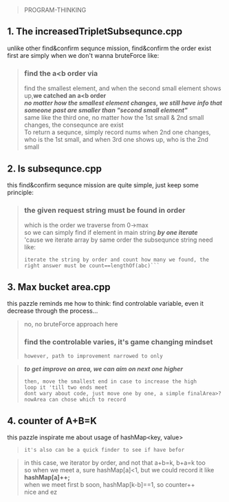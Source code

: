 >PROGRAM-THINKING

## 1. The increasedTripletSubsequnce.cpp
unlike other find&confirm sequnce mission, find&confirm the order exist first are simply when we don't wanna bruteForce
like:
> ### find the a<b order via
>find the smallest element, and when the second small element shows up,__we catched an a<b order__  <br>
>***no matter how the smallest element changes, we still have info that someone past are smaller than "second small element"*** <br>
>same like the third one, no matter how the 1st small & 2nd small changes, the consequnce are exist <br>
>To return a sequnce, simply record nums when 2nd one changes, who is the 1st small, and when 3rd one shows up, who is the 2nd small

## 2. Is subsequnce.cpp
this find&confirm sequnce mission are quite simple, just keep some principle:
> ### the given request string must be found in order
> which is the order we traverse from 0->max <br>
> so we can simply find if element in main string ***by one iterate*** <br>
> 'cause we iterate array by same order the subsequnce string need <br>
> like: <br>
>  ```find abc in main string
> iterate the string by order and count how many we found, the right answer must be count==lengthOf(abc)```

## 3. Max bucket area.cpp
this pazzle reminds me how to think: find controlable variable, even it decrease through the process...
> no, no bruteForce approach here <br>
> ### find the controlable varies, it's game changing mindset
>``` we get largest width, which is the length, then, nomatter how we change, width just narrow 
> however, path to improvement narrowed to only 

> ***to get improve on area, we can aim on next one higher***
> ``` approach: start from oppsite end, which have largest width
> then, move the smallest end in case to increase the high
> loop it 'till two ends meet
> dont wary about code, just move one by one, a simple finalArea>?nowArea can chose which to record

## 4. counter of A+B=K
this pazzle inspirate me about usage of hashMap<key, value>
> ``` hashMap[i]++, the best way to record i's frequncy, a nice counter
> it's also can be a quick finder to see if have befor

> in this case, we iterator by order, and not that a+b=k, b+a=k too <br>
> so when we meet a, sure hashMap[a]<1, but we could record it like <br>
> **hashMap[a]++;** <br>
> when we meet first b soon, hashMap[k-b]==1, so counter++ <br>
> nice and ez  <br>



